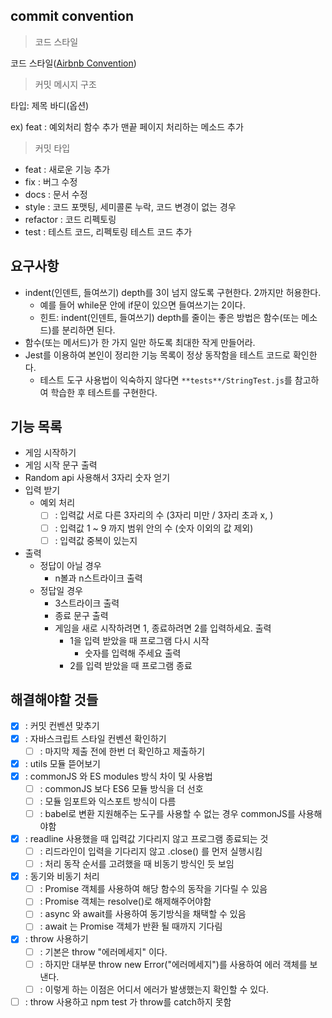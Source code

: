 ## commit convention

> 코드 스타일

코드 스타일([Airbnb Convention](https://github.com/ParkSB/javascript-style-guide))

> 커밋 메시지 구조

타입: 제목
바디(옵션)

ex)
feat : 예외처리 함수 추가
맨끝 페이지 처리하는 메소드 추가

> 커밋 타입

- feat : 새로운 기능 추가
- fix : 버그 수정
- docs : 문서 수정
- style : 코드 포맷팅, 세미콜론 누락, 코드 변경이 없는 경우
- refactor : 코드 리펙토링
- test : 테스트 코드, 리펙토링 테스트 코드 추가

## 요구사항

- indent(인덴트, 들여쓰기) depth를 3이 넘지 않도록 구현한다. 2까지만 허용한다.
  - 예를 들어 while문 안에 if문이 있으면 들여쓰기는 2이다.
  - 힌트: indent(인덴트, 들여쓰기) depth를 줄이는 좋은 방법은 함수(또는 메소드)를 분리하면 된다.
- 함수(또는 메서드)가 한 가지 일만 하도록 최대한 작게 만들어라.
- Jest를 이용하여 본인이 정리한 기능 목록이 정상 동작함을 테스트 코드로 확인한다.
  - 테스트 도구 사용법이 익숙하지 않다면 `**tests**/StringTest.js`를 참고하여 학습한 후 테스트를 구현한다.

## 기능 목록

- 게임 시작하기
- 게임 시작 문구 출력
- Random api 사용해서 3자리 숫자 얻기
- 입력 받기
  - 예외 처리
    - [ ] : 입력값 서로 다른 3자리의 수 (3자리 미만 / 3자리 초과 x, )
    - [ ] : 입력값 1 ~ 9 까지 범위 안의 수 (숫자 이외의 값 제외)
    - [ ] : 입력값 중복이 있는지
- 출력
  - 정답이 아닐 경우
    - n볼과 n스트라이크 출력
  - 정답일 경우
    - 3스트라이크 출력
    - 종료 문구 출력
    - 게임을 새로 시작하려면 1, 종료하려면 2를 입력하세요. 출력
      - 1을 입력 받았을 때 프로그램 다시 시작
        - 숫자를 입력해 주세요 출력
      - 2를 입력 받았을 때 프로그램 종료

## 해결해야할 것들

- [x] : 커밋 컨벤션 맞추기
- [x] : 자바스크립트 스타일 컨벤션 확인하기
  - [ ] : 마지막 제출 전에 한번 더 확인하고 제출하기
- [x] : utils 모듈 뜯어보기
- [x] : commonJS 와 ES modules 방식 차이 및 사용법
  - [ ] : commonJS 보다 ES6 모듈 방식을 더 선호
  - [ ] : 모듈 임포트와 익스포트 방식이 다름
  - [ ] : babel로 변환 지원해주는 도구를 사용할 수 없는 경우 commonJS를 사용해야함
- [x] : readline 사용했을 때 입력값 기다리지 않고 프로그램 종료되는 것
  - [ ] : 리드라인이 입력을 기다리지 않고 .close() 를 먼저 실행시킴
  - [ ] : 처리 동작 순서를 고려했을 때 비동기 방식인 듯 보임
- [x] : 동기와 비동기 처리
  - [ ] : Promise 객체를 사용하여 해당 함수의 동작을 기다릴 수 있음
  - [ ] : Promise 객체는 resolve()로 해제해주어야함
  - [ ] : async 와 await를 사용하여 동기방식을 채택할 수 있음
  - [ ] : await 는 Promise 객체가 반환 될 때까지 기다림
- [x] : throw 사용하기
  - [ ] : 기본은 throw "에러메세지" 이다.
  - [ ] : 하지만 대부분 throw new Error("에러메세지")를 사용하여 에러 객체를 보낸다.
  - [ ] : 이렇게 하는 이점은 어디서 에러가 발생했는지 확인할 수 있다.
- [ ] : throw 사용하고 npm test 가 throw를 catch하지 못함
